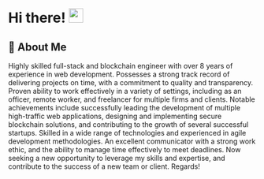 # Hi there! <img src="https://media.giphy.com/media/hvRJCLFzcasrR4ia7z/giphy.gif" width="29px" height="29px">

## 🚀 About Me

Highly skilled full-stack and blockchain engineer with over 8 years of experience in web development. Possesses a strong
track record of delivering projects on time, with a commitment to quality and transparency. Proven ability to work
effectively in a variety of settings, including as an officer, remote worker, and freelancer for multiple firms and clients.
Notable achievements include successfully leading the development of multiple high-traffic web applications, designing
and implementing secure blockchain solutions, and contributing to the growth of several successful startups. Skilled in a
wide range of technologies and experienced in agile development methodologies.
An excellent communicator with a strong work ethic, and the ability to manage time effectively to meet deadlines. Now
seeking a new opportunity to leverage my skills and expertise, and contribute to the success of a new team or client.
Regards!
<br>



